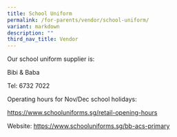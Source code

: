 ```yaml
---
title: School Uniform
permalink: /for-parents/vendor/school-uniform/
variant: markdown
description: ""
third_nav_title: Vendor
---
```

Our school uniform supplier is:

Bibi & Baba

Tel: 6732 7022

Operating hours for Nov/Dec school holidays: 

https://www.schooluniforms.sg/retail-opening-hours

Website: https://www.schooluniforms.sg/bb-acs-primary